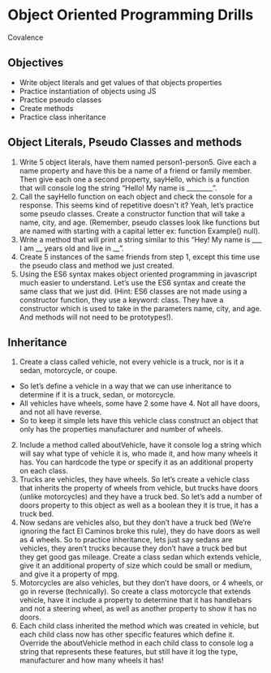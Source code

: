 # Object Oriented Programming Drills
Covalence

## Objectives
- Write object literals and get values of that objects properties
- Practice instantiation of objects using JS
- Practice pseudo classes
- Create methods
- Practice class inheritance

## Object Literals, Pseudo Classes and methods
1. Write 5 object literals, have them named person1-person5. Give each a name property and have this be a name of a friend or family member. Then give each one a second property, sayHello, which is a function that will console log the string “Hello! My name is ________”.
2. Call the sayHello function on each object and check the console for a response. This seems kind of repetitive doesn't it? Yeah, let’s practice some pseudo classes. Create a constructor function that will take a name, city, and age. (Remember, pseudo classes look like functions but are named with starting with a capital letter ex: function Example() null).
3. Write a method that will print a string similar to this “Hey! My name is ___ I am __ years old and live in __”.
4. Create 5 instances of the same friends from step 1, except this time use the pseudo class and method we just created.
5. Using the ES6 syntax makes object oriented programming in javascript much easier to understand. Let’s use the ES6 syntax and create the same class that we just did. (Hint: ES6 classes are not made using a constructor function, they use a keyword: class. They have a constructor which is used to take in the parameters name, city, and age. And methods will not need to be prototypes!).

## Inheritance
1. Create a class called vehicle, not every vehicle is a truck, nor is it a sedan, motorcycle, or coupe.
- So let’s define a vehicle in a way that we can use inheritance to determine if it is a truck, sedan, or motorcycle.
- All vehicles have wheels, some have 2 some have 4. Not all have doors, and not all have reverse.
- So to keep it simple lets have this vehicle class construct an object that only has the properties manufacturer and number of wheels.
2. Include a method called aboutVehicle, have it console log a string which will say what type of vehicle it is, who made it, and how many wheels it has. You can hardcode the type or specify it as an additional property on each class.
3. Trucks are vehicles, they have wheels. So let’s create a vehicle class that inherits the property of wheels from vehicle, but trucks have doors (unlike motorcycles) and they have a truck bed. So let’s add a number of doors property to this object as well as a boolean they it is true, it has a truck bed.
4. Now sedans are vehicles also, but they don’t have a truck bed (We’re ignoring the fact El Caminos broke this rule), they do have doors as well as 4 wheels. So to practice inheritance, lets just say sedans are vehicles, they aren’t trucks because they don’t have a truck bed but they get good gas mileage. Create a class sedan which extends vehicle, give it an additional property of size which could be small or medium, and give it a property of mpg.
5. Motorcycles are also vehicles, but they don’t have doors, or 4 wheels, or go in reverse (technically). So create a class motorcycle that extends vehicle, have it include a property to determine that it has handlebars and not a steering wheel, as well as another property to show it has no doors.
6. Each child class inherited the method which was created in vehicle, but each child class now has other specific features which define it. Override the aboutVehicle method in each child class to console log a string that represents these features, but still have it log the type, manufacturer and how many wheels it has!